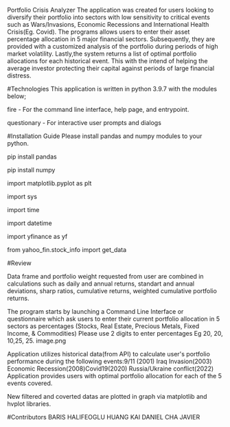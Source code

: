 Portfolio Crisis Analyzer
The application was created for users looking to diversify their portfolio into sectors with low sensitivity to critical events such as Wars/Invasions, Economic Recessions and International Health Crisis(Eg. Covid). The programs allows users to enter their asset percentage allocation in 5 major financial sectors. Subsequently, they are provided with a customized analysis of the portfolio during periods of high market volatility. Lastly,the system returns a list of optimal portfolio allocations for each historical event. This with the intend of helping the average investor protecting their capital against periods of large financial distress.​

#Technologies This application is written in python 3.9.7 with the modules below;

fire - For the command line interface, help page, and entrypoint.

questionary - For interactive user prompts and dialogs

#Installation Guide Please install pandas and numpy modules to your python.

pip install pandas

pip install numpy

import matplotlib.pyplot as plt

import sys

import time

import datetime

import yfinance as yf

from yahoo_fin.stock_info import get_data

#Review

Data frame and portfolio weight requested from user are combined in calculations such as daily and annual returns, standart and annual deviations, sharp ratios, cumulative returns, weighted cumulative portfolio returns.

The program starts by launching a Command Line Interface or questionnaire which ask users to enter their current portfolio allocation in 5 sectors as percentages (Stocks, Real Estate, Precious Metals, Fixed Income, & Commodities) Please use 2 digits to enter percentages Eg 20, 20, 10,25, 25. image.png

Application utilizes historical data(from API) to calculate user's portfolio performance during the following events:​9/11 (2001) ​Iraq Invasion(2003)​Economic Recession(2008)​Covid19(2020) ​Russia/Ukraine conflict(2022) Application provides users with optimal portfolio allocation for each of the 5 events covered.

New filtered and coverted datas are plotted in graph via matplotlib and hvplot libraries.

#Contributors BARIS HALIFEOGLU HUANG KAI DANIEL CHA JAVIER
